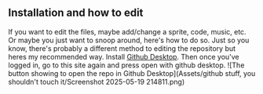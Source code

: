 ## Installation and how to edit
If you want to edit the files, maybe add/change a sprite, code, music, etc. Or maybe you just want to snoop around, here's how to do so. Just so you know, there's probably a different method to editing the repository but heres my recommended way. Install [Github Desktop](https://desktop.github.com/download/). Then once you've logged in, go to this site again and press open with github desktop. ![The button showing to open the repo in Github Desktop](Assets/github stuff, you shouldn't touch it/Screenshot 2025-05-19 214811.png) 
